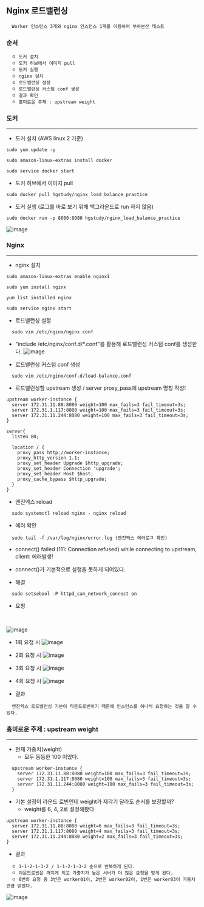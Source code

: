 ## Nginx 로드밸런싱
```
  Worker 인스턴스 3개와 nginx 인스턴스 1개를 이용하여 부하분산 테스트
```

### 순서
```
  ㅇ 도커 설치
  ㅇ 도커 허브에서 이미지 pull
  ㅇ 도커 실행
  ㅇ nginx 설치
  ㅇ 로드밸런싱 설정
  ㅇ 로드밸런싱 커스텀 conf 생성
  ㅇ 결과 확인
  ㅇ 흥미로운 주제 : upstream weight
```

### 도커
-----
+ 도커 설치 (AWS linux 2 기준)
```shell
sudo yum update -y

sudo amazon-linux-extras install docker

sudo service docker start
```

+ 도커 허브에서 이미지 pull
```shell
sudo docker pull hgstudy/nginx_load_balance_practice
```

+ 도커 실행 (로그를 바로 보기 위해 백그라운드로 run 하지 않음)
```shell
sudo docker run -p 8080:8080 hgstudy/nginx_load_balance_practice
```

![image](https://user-images.githubusercontent.com/76584547/127164463-342848ed-e902-4e0b-8ffb-06355ac7a376.png)


### Nginx
---
+ nginx 설치
```shell
sudo amazon-linux-extras enable nginx1

sudo yum install nginx

yum list installed nginx

sudo service nginx start
```

+ 로드밸런싱 설정
```shell
  sudo vim /etc/nginx/nginx.conf
```
+ "include /etc/nginx/conf.d/*.conf"를 활용해 로드밸런싱 커스텀 conf를 생성한다. 
![image](https://user-images.githubusercontent.com/76584547/127176236-7aa7b044-dda9-4fb2-a10c-bce3a1ad24c5.png)

+ 로드밸런싱 커스텀 conf 생성
```shell
  sudo vim /etc/nginx/conf.d/load-balance.conf
```
+ 로드밸런싱할 upstream 생성 / server proxy_pass에 upstream 명칭 작성!
```shell
upstream worker-instance {
  server 172.31.11.88:8080 weight=100 max_fails=3 fail_timeout=3s;
  server 172.31.1.117:8080 weight=100 max_fails=3 fail_timeout=3s;
  server 172.31.11.244:8080 weight=100 max_fails=3 fail_timeout=3s;
}

server{
  listen 80;

  location / {
    proxy_pass http://worker-instance;
    proxy_http_version 1.1;
    proxy_set_header Upgrade $http_upgrade;
    proxy_set_header Connection 'upgrade';
    proxy_set_header Host $host;
    proxy_cache_bypass $http_upgrade;
  }
}
```
+ 엔진엑스 reload
```shell
  sudo systemctl reload nginx - nginx reload
```
+ 에러 확인
```shell
  sudo tail -f /var/log/nginx/error.log (엔진엑스 에러로그 확인)
```

+ connect() failed (111: Connection refused) while connecting to upstream, client: 에러발생!
+ connect()가 기본적으로 실행을 못하게 되어있다. 

+ 해결 
```shell
  sudo setsebool -P httpd_can_network_connect on
```

+ 요청

<br/>

![image](https://user-images.githubusercontent.com/76584547/127175707-d5794231-d0b1-4fa4-9c2f-5c9999bef45c.png)

+ 1회 요청 시
![image](https://user-images.githubusercontent.com/76584547/127175617-0b2e71f8-a7b8-4460-9574-bab486079115.png)

+ 2회 요청 시 
![image](https://user-images.githubusercontent.com/76584547/127175847-fddda29f-e6eb-42dc-93c4-8c750b3c1673.png)

+ 3회 요청 시 
![image](https://user-images.githubusercontent.com/76584547/127175933-aea839a8-79f0-47a6-9d7b-0f307778bffb.png)

+ 4회 요청 시
![image](https://user-images.githubusercontent.com/76584547/127176002-8bbcf636-b7fe-4132-ac2f-20c71231fd4e.png)

+ 결과
```
  엔진엑스 로드밸런싱 기본이 라운드로빈이기 때문에 인스턴스를 하나씩 요청하는 것을 알 수 있다.
```

### 흥미로운 주제 : upstream weight
-------
+ 현재 가중치(weight)
  + 모두 동등한 100 이었다.
```shell
  upstream worker-instance {
    server 172.31.11.88:8080 weight=100 max_fails=3 fail_timeout=3s;
    server 172.31.1.117:8080 weight=100 max_fails=3 fail_timeout=3s;
    server 172.31.11.244:8080 weight=100 max_fails=3 fail_timeout=3s;
  }
```

+ 기본 설정이 라운드 로빈인데 weight가 제각기 달라도 순서를 보장할까?
  + weight를 6, 4, 2로 설정해봤다 
```shell
upstream worker-instance {
  server 172.31.11.88:8080 weight=6 max_fails=3 fail_timeout=3s;
  server 172.31.1.117:8080 weight=4 max_fails=3 fail_timeout=3s;
  server 172.31.11.244:8080 weight=2 max_fails=3 fail_timeout=3s;
}
```

+ 결과
```
  ㅇ 1-1-2-1-3-2 / 1-1-2-1-3-2 순으로 반복하게 된다.
  ㅇ 라운드로빈은 깨지게 되고 가중치가 높은 서버가 더 많은 요청을 받게 된다.
  ㅇ 6번의 요청 중 3번은 worker01이, 2번은 worker02이, 1번은 worker03이 가중치만큼 받았다.
```

![image](https://user-images.githubusercontent.com/76584547/127182824-7e817f6c-0333-4597-b5af-58320b461b28.png)




